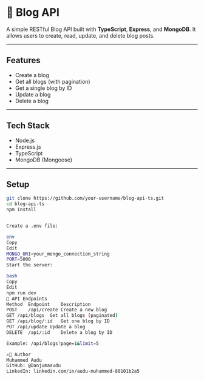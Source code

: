 # 📝 Blog API

A simple RESTful Blog API built with **TypeScript**, **Express**, and **MongoDB**. It allows users to create, read, update, and delete blog posts.

---

##  Features

- Create a blog
- Get all blogs (with pagination)
- Get a single blog by ID
- Update a blog
- Delete a blog

---

## Tech Stack

- Node.js
- Express.js
- TypeScript
- MongoDB (Mongoose)

---

## Setup

```bash
git clone https://github.com/your-username/blog-api-ts.git
cd blog-api-ts
npm install


Create a .env file:

env
Copy
Edit
MONGO_URI=your_mongo_connection_string
PORT=5000
Start the server:

bash
Copy
Edit
npm run dev
📮 API Endpoints
Method	Endpoint	Description
POST	/api/create	Create a new blog
GET	/api/blogs	Get all blogs (paginated)
GET	/api/blog/:id	Get one blog by ID
PUT	/api/update	Update a blog
DELETE	/api/:id	Delete a blog by ID

Example: /api/blogs?page=1&limit=5

✍🏽 Author
Muhammed Audu
GitHub: @Danjumaaudu
LinkedIn: linkedin.com/in/audu-muhammed-80101b2a5